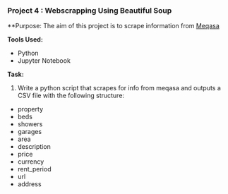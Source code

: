 ### Project 4 : Webscrapping Using Beautiful Soup

**Purpose: The aim of this project is to scrape information from 	[Meqasa](https://www.meqasa.com) 

**Tools Used:**
- Python
- Jupyter Notebook

**Task:**
1. Write a python script that scrapes for info from meqasa and outputs a CSV file with the following structure:
- property 
- beds
- showers
- garages
- area
- description
- price
- currency
- rent_period
- url
- address
